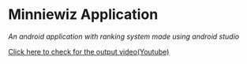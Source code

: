 # Minniewiz Application

*An android application with ranking system made using android studio*

[Click here to check for the output video(Youtube)](https://youtu.be/ixn_4dNYcsE)
